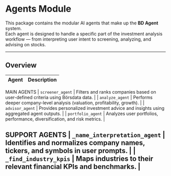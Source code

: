 # Agents Module

This package contains the modular AI agents that make up the **BD Agent** system.  
Each agent is designed to handle a specific part of the investment analysis workflow — from interpreting user intent to screening, analyzing, and advising on stocks.

---

## Overview

| Agent | Description |
|-------|--------------|
MAIN AGENTS
| `screener_agent` | Filters and ranks companies based on user-defined criteria using Börsdata data. |
| `analyze_agent` | Performs deeper company-level analysis (valuation, profitability, growth). |
| `advisor_agent` | Provides personalized investment advice and insights using aggregated agent outputs. |
| `portfolio_agent` | Analyzes user portfolios, performance, diversification, and risk metrics. |

SUPPORT AGENTS
| `_name_interpretation_agent` | Identifies and normalizes company names, tickers, and symbols in user prompts. |
| `_find_industry_kpis` | Maps industries to their relevant financial KPIs and benchmarks. |
---
